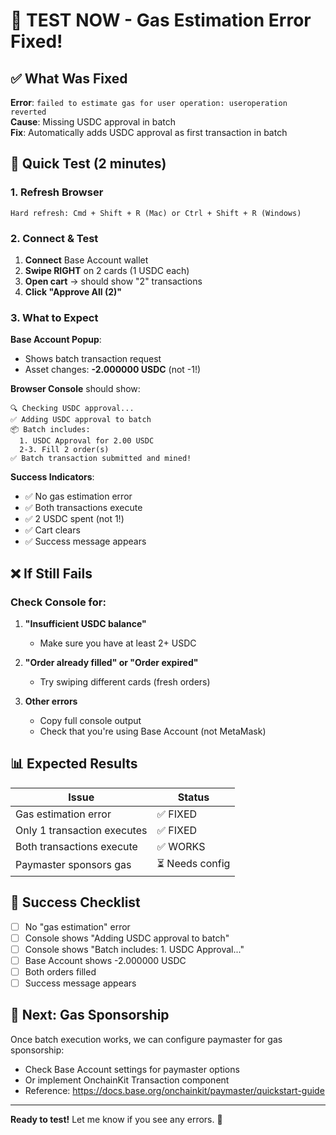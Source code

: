 # 🎯 TEST NOW - Gas Estimation Error Fixed!

## ✅ What Was Fixed

**Error**: `failed to estimate gas for user operation: useroperation reverted`  
**Cause**: Missing USDC approval in batch  
**Fix**: Automatically adds USDC approval as first transaction in batch

## 🧪 Quick Test (2 minutes)

### 1. Refresh Browser
```
Hard refresh: Cmd + Shift + R (Mac) or Ctrl + Shift + R (Windows)
```

### 2. Connect & Test
1. **Connect** Base Account wallet
2. **Swipe RIGHT** on 2 cards (1 USDC each)
3. **Open cart** → should show "2" transactions
4. **Click "Approve All (2)"**

### 3. What to Expect

**Base Account Popup**:
- Shows batch transaction request
- Asset changes: **-2.000000 USDC** (not -1!)

**Browser Console** should show:
```
🔍 Checking USDC approval...
✅ Adding USDC approval to batch
📦 Batch includes:
  1. USDC Approval for 2.00 USDC
  2-3. Fill 2 order(s)
✅ Batch transaction submitted and mined!
```

**Success Indicators**:
- ✅ No gas estimation error
- ✅ Both transactions execute
- ✅ 2 USDC spent (not 1!)
- ✅ Cart clears
- ✅ Success message appears

## ❌ If Still Fails

### Check Console for:

1. **"Insufficient USDC balance"**
   - Make sure you have at least 2+ USDC

2. **"Order already filled" or "Order expired"**
   - Try swiping different cards (fresh orders)

3. **Other errors**
   - Copy full console output
   - Check that you're using Base Account (not MetaMask)

## 📊 Expected Results

| Issue | Status |
|-------|--------|
| Gas estimation error | ✅ FIXED |
| Only 1 transaction executes | ✅ FIXED |
| Both transactions execute | ✅ WORKS |
| Paymaster sponsors gas | ⏳ Needs config |

## 🎯 Success Checklist

- [ ] No "gas estimation" error
- [ ] Console shows "Adding USDC approval to batch"
- [ ] Console shows "Batch includes: 1. USDC Approval..."
- [ ] Base Account shows -2.000000 USDC
- [ ] Both orders filled
- [ ] Success message appears

## 🚀 Next: Gas Sponsorship

Once batch execution works, we can configure paymaster for gas sponsorship:
- Check Base Account settings for paymaster options
- Or implement OnchainKit Transaction component
- Reference: https://docs.base.org/onchainkit/paymaster/quickstart-guide

---

**Ready to test!** Let me know if you see any errors. 🎉

